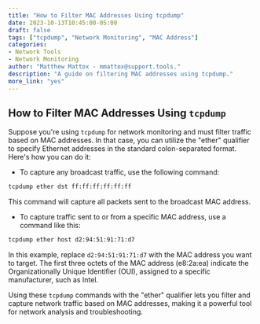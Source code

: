 ```yaml
---
title: "How to Filter MAC Addresses Using tcpdump"
date: 2023-10-13T10:45:00-05:00
draft: false
tags: ["tcpdump", "Network Monitoring", "MAC Address"]
categories:
- Network Tools
- Network Monitoring
author: "Matthew Mattox - mmattox@support.tools."
description: "A guide on filtering MAC addresses using tcpdump."
more_link: "yes"
---
```


## How to Filter MAC Addresses Using `tcpdump`

Suppose you're using `tcpdump` for network monitoring and must filter traffic based on MAC addresses. In that case, you can utilize the "ether" qualifier to specify Ethernet addresses in the standard colon-separated format. Here's how you can do it:

- To capture any broadcast traffic, use the following command:

```bash
tcpdump ether dst ff:ff:ff:ff:ff:ff
```

This command will capture all packets sent to the broadcast MAC address.

- To capture traffic sent to or from a specific MAC address, use a command like this:

```bash
tcpdump ether host d2:94:51:91:71:d7
```

In this example, replace `d2:94:51:91:71:d7` with the MAC address you want to target. The first three octets of the MAC address (e8:2a:ea) indicate the Organizationally Unique Identifier (OUI), assigned to a specific manufacturer, such as Intel.

Using these `tcpdump` commands with the "ether" qualifier lets you filter and capture network traffic based on MAC addresses, making it a powerful tool for network analysis and troubleshooting.
